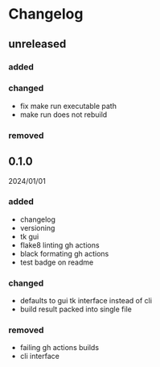 # Changelog

## unreleased

### added

### changed
- fix make run executable path
- make run does not rebuild

### removed

## 0.1.0
2024/01/01

### added
- changelog
- versioning
- tk gui
- flake8 linting gh actions
- black formating gh actions
- test badge on readme

### changed
- defaults to gui tk interface instead of cli
- build result packed into single file

### removed
- failing gh actions builds
- cli interface
